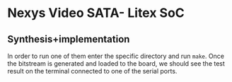 # Nexys Video SATA- Litex SoC


## Synthesis+implementation

In order to run one of them enter the specific directory and run `make`.
Once the bitstream is generated and loaded to the board, we should see the test result on the terminal connected to one of the serial ports.
